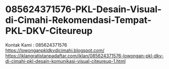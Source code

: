 # 085624371576-PKL-Desain-Visual-di-Cimahi-Rekomendasi-Tempat-PKL-DKV-Citeureup
Kontak Kami : 085624371576  https://lowonganpkldkvdicimahi.blogspot.com/  https://iklangratistanpadaftar.com/iklan/085624371576-lowongan-pkl-dkv-di-cimahi-pkl-desain-komunikasi-visual-citeureup-1.html
